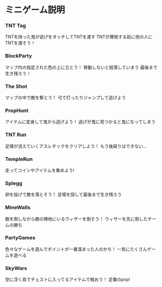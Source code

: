 # ミニゲーム説明

### TNT Tag
TNTを持った鬼が逃げをタッチしてTNTを渡す
TNTが爆発する前に他の人にTNTを渡そう！

### BlockParty
マップ内の指定された色の上に立とう！
移動しないと脱落していまう
最後まで生き残ろう！

### The Shot
マップの中で敵を撃とう！
弓で打ったりジャンプして逃げよう

### PropHunt
アイテムに変身して鬼から逃げよう！
逃げが鬼に見つかると鬼になってしまう

### TNT Run
足場が消えていくアスレチックをクリアしよう！
もう後戻りはできない...

### TempleRun
走ってコインやアイテムを集めよう!

### Splegg
卵を投げて敵を落とそう！
足場を探して最後まで生き残ろう

### MineWalls
敵を倒しながら敵の陣地にいるウィザーを倒そう！
ウィザーを先に倒したチームの勝ち

### PartyGames
色々なゲームを遊んでポイントが一番溜まった人のかち！
一気にたくさんゲームを遊べる

### SkyWars
空に浮く島でチェストに入ってるアイテムで戦おう！
定番のpvp!
